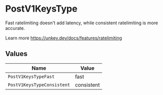 # PostV1KeysType

Fast ratelimiting doesn't add latency, while consistent ratelimiting is more accurate.

Learn more
<https://unkey.dev/docs/features/ratelimiting>


## Values

| Name                       | Value                      |
| -------------------------- | -------------------------- |
| `PostV1KeysTypeFast`       | fast                       |
| `PostV1KeysTypeConsistent` | consistent                 |